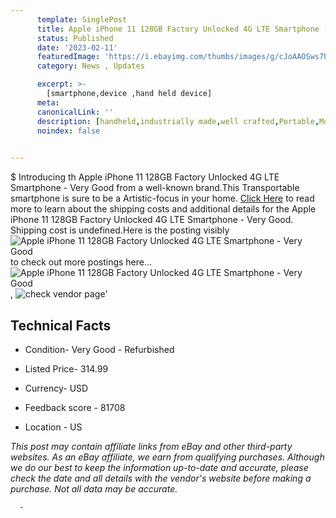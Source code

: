 ```yaml
---
      template: SinglePost
      title: Apple iPhone 11 128GB Factory Unlocked 4G LTE Smartphone - Very Good
      status: Published
      date: '2023-02-11'
      featuredImage: 'https://i.ebayimg.com/thumbs/images/g/cJoAAOSws7hie8Zk/s-l225.jpg'
      category: News , Updates

      excerpt: >-
        [smartphone,device ,hand held device]
      meta:
      canonicalLink: ''
      description: [handheld,industrially made,well crafted,Portable,Mobile,Compact,Convenient,Lightweight,Maneuverable,Man-portable,Miniature,Carriable,Hand-held,Light,Holdable,Transportable,Mobile device,Pocket-sized,On-the-go,Wireless,Cordless,Compact size,Convenient size, smartphone,device ,hand held device]
      noindex: false
      

---
```

$
      Introducing th Apple iPhone 11 128GB Factory Unlocked 4G LTE Smartphone - Very Good from a well-known brand.This Transportable smartphone is sure to be a Artistic-focus in your home. [Click Here](https://www.ebay.com/itm/254726029927?hash=item3b4edac267%3Ag%3AcJoAAOSws7hie8Zk&mkevt=1&mkcid=1&mkrid=711-53200-19255-0&campid=%253CePNCampaignId%253E&customid=%253CreferenceId%253E&toolid=10049) to read more to learn about the shipping costs and additional details for the Apple iPhone 11 128GB Factory Unlocked 4G LTE Smartphone - Very Good. Shipping cost is undefined.Here is the posting visibly ![Apple iPhone 11 128GB Factory Unlocked 4G LTE Smartphone - Very Good](https://i.ebayimg.com/thumbs/images/g/cJoAAOSws7hie8Zk/s-l225.jpg) to check out more postings here... ![Apple iPhone 11 128GB Factory Unlocked 4G LTE Smartphone - Very Good](https://i.ebayimg.com/images/g/cJoAAOSws7hie8Zk/s-l1200.jpg), ![check vendor page](https://origin-galleryplus.ebayimg.com/ws/web/254726029927_2_0_1/225x225.jpg,https://origin-galleryplus.ebayimg.com/ws/web/254726029927_3_0_1/225x225.jpg,https://origin-galleryplus.ebayimg.com/ws/web/254726029927_4_0_1/225x225.jpg)'

      

 ## Technical Facts 



     
      

 - Condition- Very Good - Refurbished 


      

 - Listed Price- 314.99 


      

 - Currency- USD 


      

 - Feedback score - 81708 


      

 - Location - US 


      
      

 *_This post may contain affiliate links from eBay and other third-party websites. As an eBay affiliate, we earn from qualifying purchases. Although we do our best to keep the information up-to-date and accurate, please check the date and all details with the vendor's website before making a purchase. Not all data may be accurate._*




      -
